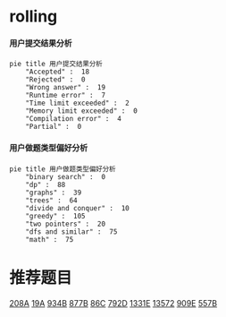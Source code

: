 # rolling

<!-- tabs:start -->



#### **用户提交结果分析**

```mermaid
pie title 用户提交结果分析
    "Accepted" :  18
    "Rejected" :  0
    "Wrong answer" :  19
    "Runtime error" :  7
    "Time limit exceeded" :  2
    "Memory limit exceeded" :  0
    "Compilation error" :  4
    "Partial" :  0
```

#### **用户做题类型偏好分析**

```mermaid
pie title 用户做题类型偏好分析
    "binary search" :  0
    "dp" :  88
    "graphs" :  39
    "trees" :  64
    "divide and conquer" :  10
    "greedy" :  105
    "two pointers" :  20
    "dfs and similar" :  75
    "math" :  75
```



<!-- tabs:end -->
# 推荐题目
[208A](https://codeforces.com/contest/208/problem/A)
[19A](https://codeforces.com/contest/19/problem/A)
[934B](https://codeforces.com/contest/934/problem/B)
[877B](https://codeforces.com/contest/877/problem/B)
[86C](https://codeforces.com/contest/86/problem/C)
[792D](https://codeforces.com/contest/792/problem/D)
[1331E](https://codeforces.com/contest/1331/problem/E)
[13572](https://codeforces.com/contest/1357/problem/2)
[909E](https://codeforces.com/contest/909/problem/E)
[557B](https://codeforces.com/contest/557/problem/B)

